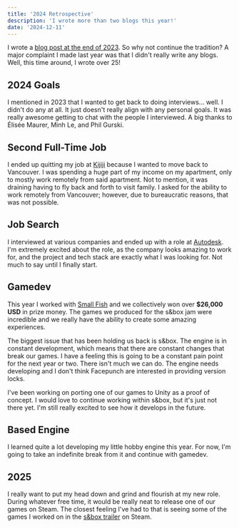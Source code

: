 ```yaml
---
title: '2024 Retrospective'
description: 'I wrote more than two blogs this year!'
date: '2024-12-11'
---
```


I wrote a [blog post at the end of 2023](https://matek.dev/blog/one-blog/). So why not continue the tradition? A major complaint I made last year was that I didn't really write any blogs. Well, this time around, I wrote over 25!

## 2024 Goals

I mentioned in 2023 that I wanted to get back to doing interviews... well. I didn't do any at all. It just doesn't really align with any personal goals. It was really awesome getting to chat with the people I interviewed. A big thanks to Élisée Maurer, Minh Le, and Phil Gurski.

## Second Full-Time Job

I ended up quitting my job at [Kijiji](https://www.kijiji.ca/) because I wanted to move back to Vancouver. I was spending a huge part of my income on my apartment, only to mostly work remotely from said apartment. Not to mention, it was draining having to fly back and forth to visit family. I asked for the ability to work remotely from Vancouver; however, due to bureaucratic reasons, that was not possible.

## Job Search

I interviewed at various companies and ended up with a role at [Autodesk](https://www.autodesk.com/ca-en). I'm extremely excited about the role, as the company looks amazing to work for, and the project and tech stack are exactly what I was looking for. Not much to say until I finally start.

## Gamedev

This year I worked with [Small Fish](https://smallfi.sh/) and we collectively won over **$26,000 USD** in prize money. The games we produced for the s&box jam were incredible and we really have the ability to create some amazing experiences.

The biggest issue that has been holding us back is s&box. The engine is in constant development, which means that there are constant changes that break our games. I have a feeling this is going to be a constant pain point for the next year or two. There isn't much we can do. The engine needs developing and I don't think Facepunch are interested in providing version locks.

I've been working on porting one of our games to Unity as a proof of concept. I would love to continue working within s&box, but it's just not there yet. I'm still really excited to see how it develops in the future.

## Based Engine

I learned quite a lot developing my little hobby engine this year. For now, I'm going to take an indefinite break from it and continue with gamedev.

## 2025

I really want to put my head down and grind and flourish at my new role. During whatever free time, it would be really neat to release one of our games on Steam. The closest feeling I've had to that is seeing some of the games I worked on in the [s&box trailer](https://store.steampowered.com/app/590830/sbox/) on Steam.

<Spotify src="track/4sAPyrIRUVKCax5d1bt96D?si=b7afaa831d6c4c49" />
